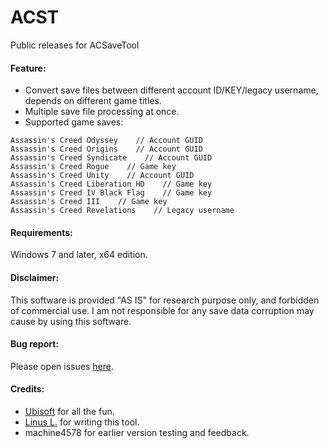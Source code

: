 ACST
====
Public releases for ACSaveTool

#### Feature:
- Convert save files between different account ID/KEY/legacy username, depends on different game titles.
- Multiple save file processing at once.
- Supported game saves:
```
Assassin's Creed Odyssey    // Account GUID
Assassin's Creed Origins    // Account GUID
Assassin's Creed Syndicate    // Account GUID
Assassin's Creed Rogue    // Game key
Assassin's Creed Unity    // Account GUID
Assassin's Creed Liberation HD    // Game key
Assassin's Creed IV Black Flag    // Game key
Assassin's Creed III    // Game key
Assassin's Creed Revelations    // Legacy username
```

#### Requirements:
Windows 7 and later, x64 edition.

#### Disclaimer:
This software is provided "AS IS" for research purpose only, and forbidden of commercial use.
I am not responsible for any save data corruption may cause by using this software.

#### Bug report:
Please open issues [here](https://github.com/linzhouyu/ACST/issues).

#### Credits:
- [Ubisoft](https://www.ubisoft.com/) for all the fun.
- [Linus L.](https://github.com/linzhouyu) for writing this tool.
- machine4578 for earlier version testing and feedback.
